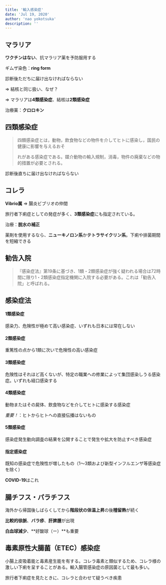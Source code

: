 ```yaml
---
title: '輸入感染症'
date: 'Jul 19, 2020'
author: 'nao yokotsuka'
description: ''
---
```


## マラリア

**ワクチンはない**、抗マラリア薬を予防服用する

ギムザ染色：**ring form**

診断後ただちに届け出なければならない

=> 結核と同じ扱い、なぜ？

=> マラリアは**4類感染症**、結核は**2類感染症**

治療薬：**クロロキン**

## 四類感染症

> 四類感染症とは，動物，飲食物などの物件を介してヒトに感染し，国民の健康に影響を与えるおそ
>
> れがある感染症である。媒介動物の輸入規制，消毒，物件の廃棄などの物的措置が必要とされる。

診断後直ちに届け出なければならない

## コレラ

**Vibrio属** => 腸炎ビブリオの仲間

旅行者下痢症としての発症が多く、**3類感染症**にも指定されている。

治療：**脱水の補正**

薬剤を使用するなら、**ニューキノロン系**か**テトラサイクリン系**。下痢や排菌期間を短縮できる

## 勧告入院

> 『感染症法』第19条に基づき、1類・2類感染症が強く疑われる場合は72時間に限り1・2類感染症指定機関に入院する必要がある。これは「勧告入院」と呼ばれる。

## 感染症法

#### 1類感染症

感染力、危険性が極めて高い感染症、いずれも日本には常在しない

#### 2類感染症

重篤性の点から1類に次いで危険性の高い感染症

#### 3類感染症

危険性はそれほど高くないが、特定の職業への修業によって集団感染しうる感染症。いずれも経口感染する

#### 4類感染症

動物またはその屍体、飲食物などを介してヒトに感染する感染症

*重要！*：ヒトからヒトへの直接伝播はないもの

#### 5類感染症

感染症発生動向調査の結果を公開することで発生や拡大を防止すべき感染症

#### 指定感染症

既知の感染症で危険性が増したもの（1〜3類および新型インフルエンザ等感染症を除く）

**COVID-19**はこれ

## 腸チフス・パラチフス

海外から帰国後しばらくしてから**階段状の体温上昇**の後**稽留熱**が続く

**比較的徐脈**、**バラ疹**、**肝脾腫**が出現

**白血球減少**、**好酸球（ー）**も重要

## 毒素原性大腸菌（ETEC）感染症

小腸上皮吸着能と毒素産生能を有する。コレラ毒素と類似するため、コレラ様の激しい下痢を呈することがある。輸入腸管感染症の原因菌として最も多い。

旅行者下痢症を見たときに、コレラと合わせて疑うべき疾患





